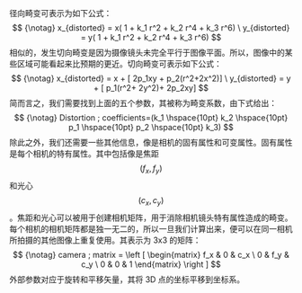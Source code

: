 径向畸变可表示为如下公式： $$ {\notag} x_{distorted} = x( 1 + k_1 r^2 + k_2 r^4 + k_3 r^6) \ y_{distorted} = y( 1 + k_1 r^2 + k_2 r^4 + k_3 r^6) $$ 相似的，发生切向畸变是因为摄像镜头未完全平行于图像平面。所以，图像中的某些区域可能看起来比预期的更近。切向畸变可表示如下公式： $$ {\notag} x_{distorted} = x + [ 2p_1xy + p_2(r^2+2x^2)] \ y_{distorted} = y + [ p_1(r^2+ 2y^2)+ 2p_2xy] $$ 简而言之，我们需要找到上面的五个参数，其被称为畸变系数，由下式给出： $$ {\notag} Distortion ; coefficients=(k_1 \hspace{10pt} k_2 \hspace{10pt} p_1 \hspace{10pt} p_2 \hspace{10pt} k_3) $$ 除此之外，我们还需要一些其他信息，像是相机的固有属性和可变属性。固有属性是每个相机的特有属性。其中包括像是焦距$$(f_x,f_y)​$$和光心$$(c_x, c_y)​$$。焦距和光心可以被用于创建相机矩阵，用于消除相机镜头特有属性造成的畸变。每个相机的相机矩阵都是独一无二的，所以一旦我们计算出来，便可以在同一相机所拍摄的其他图像上重复使用。其表示为 3x3 的矩阵： $$ {\notag} camera ; matrix = \left [ \begin{matrix} f_x & 0 & c_x \ 0 & f_y & c_y \ 0 & 0 & 1 \end{matrix} \right ] $$ 外部参数对应于旋转和平移矢量，其将 3D 点的坐标平移到坐标系。